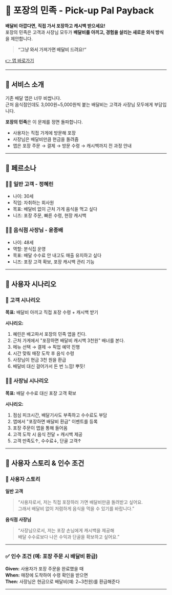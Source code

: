 # 🥡 포장의 민족 - Pick-up Pal Payback

**배달비 아깝다면, 직접 가서 포장하고 캐시백 받으세요!**  
포장의 민족은 고객과 사장님 모두가 **배달비를 아끼고, 경험을 살리는 새로운 외식 방식**을 제안합니다.

> **“그냥 와서 가져가면 배달비 드려요!”**

[👉 앱 바로가기](https://pick-up-pal-payback.lovable.app)

---

## 📌 서비스 소개

기존 배달 앱은 너무 비쌉니다.  
근처 음식점인데도 3,000원~5,000원씩 붙는 배달비는 고객과 사장님 모두에게 부담입니다.  

**포장의 민족**은 이 문제를 정면 돌파합니다.

- 사용자는 직접 가게에 방문해 포장
- 사장님은 배달비만큼 현금을 돌려줌
- 앱은 포장 주문 → 결제 → 방문 수령 → 캐시백까지 전 과정 안내

---

## 📌 페르소나

### 👩‍💼 일반 고객 - 정혜린
- 나이: 30세  
- 직업: 자취하는 회사원  
- 목표: 배달비 없이 근처 가게 음식을 먹고 싶다  
- 니즈: 포장 주문, 빠른 수령, 현장 캐시백  

### 👨‍🍳 음식점 사장님 - 윤종배
- 나이: 48세  
- 역할: 분식집 운영  
- 목표: 배달 수수료 안 내고도 매출 유지하고 싶다  
- 니즈: 포장 고객 확보, 포장 캐시백 관리 기능  

---

## 📌 사용자 시나리오

### 🙋 고객 시나리오
**목표:** 배달비 아끼고 직접 포장 수령 + 캐시백 받기

**시나리오:**
1. 혜린은 배고파서 포장의 민족 앱을 킨다.  
2. 근처 가게에서 "포장하면 배달비 캐시백 3천원" 배너를 본다.  
3. 메뉴 선택 → 결제 → 픽업 예약 진행  
4. 시간 맞춰 매장 도착 후 음식 수령  
5. 사장님이 현금 3천 원을 환급  
6. 배달비 대신 걸어가서 돈 번 느낌! 뿌듯!

### 👨‍🍳 사장님 시나리오
**목표:** 배달 수수료 대신 포장 고객 확보

**시나리오:**
1. 점심 피크시간, 배달기사도 부족하고 수수료도 부담  
2. 앱에서 "포장하면 배달비 환급" 이벤트를 등록  
3. 포장 주문이 앱을 통해 들어옴  
4. 고객 도착 시 음식 전달 + 캐시백 제공  
5. 고객 만족도↑, 수수료↓, 단골 고객↑

---

## 📌 사용자 스토리 & 인수 조건

### 🎯 사용자 스토리

**일반 고객**
> “사용자로서, 저는 직접 포장하러 가면 배달비만큼 돌려받고 싶어요.  
> 그래서 배달비 없이 저렴하게 음식을 먹을 수 있기를 바랍니다.”

**음식점 사장님**
> “사장님으로서, 저는 포장 손님에게 캐시백을 제공해  
> 배달 수수료보다 나은 수익과 단골을 확보하고 싶어요.”

---

### ✅ 인수 조건 (예: 포장 주문 시 배달비 환급)

**Given:** 사용자가 포장 주문을 완료했을 때  
**When:** 매장에 도착하여 수령 확인을 받으면  
**Then:** 사장님은 현금으로 배달비(예: 2~3천원)를 환급해준다

---

